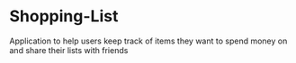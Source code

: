 # Shopping-List
Application to help users keep track of items they want to spend money on and share their lists with friends
